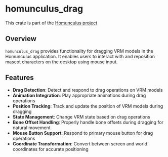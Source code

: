 # homunculus_drag

This crate is part of the [Homunculus project](https://github.com/not-elm/desktop_homunculus)

## Overview

`homunculus_drag` provides functionality for dragging VRM models in the Homunculus application.
It enables users to interact with and reposition mascot characters on the desktop using mouse input.

## Features

- **Drag Detection**: Detect and respond to drag operations on VRM models
- **Animation Integration**: Play appropriate animations during drag operations
- **Position Tracking**: Track and update the position of VRM models during dragging
- **State Management**: Change VRM state based on drag operations
- **Bone Offset Handling**: Properly handle bone offsets during dragging for natural movement
- **Mouse Button Support**: Respond to primary mouse button for drag operations
- **Coordinate Transformation**: Convert between screen and world coordinates for accurate positioning